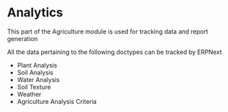 # Analytics

This part of the Agriculture module is used for tracking data and report generation

All the data pertaining to the following doctypes can be tracked by ERPNext

* Plant Analysis
* Soil Analysis
* Water Analysis
* Soil Texture
* Weather
* Agriculture Analysis Criteria